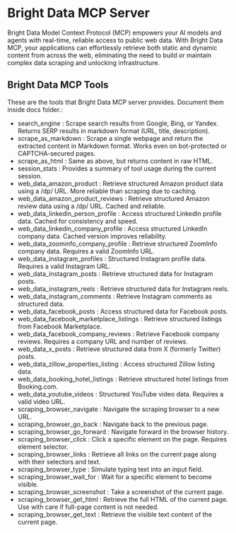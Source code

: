 
# Bright Data MCP Server

Bright Data Model Context Protocol (MCP) empowers your AI models and agents with real-time, reliable access to public web data. With Bright Data MCP, your applications can effortlessly retrieve both static and dynamic content from across the web, eliminating the need to build or maintain complex data scraping and unlocking infrastructure.

## Bright Data MCP Tools

These are the tools that Bright Data MCP server provides. Document them inside docs folder.:

- search_engine :	Scrape search results from Google, Bing, or Yandex. Returns SERP results in markdown format (URL, title, description).
- scrape_as_markdown :	Scrape a single webpage and return the extracted content in Markdown format. Works even on bot-protected or CAPTCHA-secured pages.
- scrape_as_html :	Same as above, but returns content in raw HTML.
- session_stats :	Provides a summary of tool usage during the current session.
- web_data_amazon_product :	Retrieve structured Amazon product data using a /dp/ URL. More reliable than scraping due to caching.
- web_data_amazon_product_reviews :	Retrieve structured Amazon review data using a /dp/ URL. Cached and reliable.
- web_data_linkedin_person_profile :	Access structured LinkedIn profile data. Cached for consistency and speed.
- web_data_linkedin_company_profile :	Access structured LinkedIn company data. Cached version improves reliability.
- web_data_zoominfo_company_profile :	Retrieve structured ZoomInfo company data. Requires a valid ZoomInfo URL.
- web_data_instagram_profiles :	Structured Instagram profile data. Requires a valid Instagram URL.
- web_data_instagram_posts :	Retrieve structured data for Instagram posts.
- web_data_instagram_reels :	Retrieve structured data for Instagram reels.
- web_data_instagram_comments :	Retrieve Instagram comments as structured data.
- web_data_facebook_posts :	Access structured data for Facebook posts.
- web_data_facebook_marketplace_listings :	Retrieve structured listings from Facebook Marketplace.
- web_data_facebook_company_reviews :	Retrieve Facebook company reviews. Requires a company URL and number of reviews.
- web_data_x_posts :	Retrieve structured data from X (formerly Twitter) posts.
- web_data_zillow_properties_listing :	Access structured Zillow listing data.
- web_data_booking_hotel_listings :	Retrieve structured hotel listings from Booking.com.
- web_data_youtube_videos :	Structured YouTube video data. Requires a valid video URL.
- scraping_browser_navigate :	Navigate the scraping browser to a new URL.
- scraping_browser_go_back :	Navigate back to the previous page.
- scraping_browser_go_forward :	Navigate forward in the browser history.
- scraping_browser_click :	Click a specific element on the page. Requires element selector.
- scraping_browser_links :	Retrieve all links on the current page along with their selectors and text.
- scraping_browser_type :	Simulate typing text into an input field.
- scraping_browser_wait_for :	Wait for a specific element to become visible.
- scraping_browser_screenshot :	Take a screenshot of the current page.
- scraping_browser_get_html :	Retrieve the full HTML of the current page. Use with care if full-page content is not needed.
- scraping_browser_get_text :	Retrieve the visible text content of the current page.